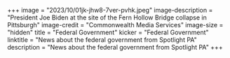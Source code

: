 +++
image = "2023/10/01jk-jhw8-7ver-pvhk.jpeg"
image-description = "President Joe Biden at the site of the Fern Hollow Bridge collapse in Pittsburgh"
image-credit = "Commonwealth Media Services"
image-size = "hidden"
title = "Federal Government"
kicker = "Federal Government"
linktitle = "News about the federal government from Spotlight PA"
description = "News about the federal government from Spotlight PA"
+++
